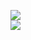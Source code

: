 [![](https://img.shields.io/badge/Made%20With-Github%20Spray-lightgrey.svg?style=for-the-badge&logo=github)](https://github.com/Annihil/github-spray#22920)  
[![](https://i.imgur.com/2DrTn0Z.gif)](https://github.com/Annihil/github-spray)